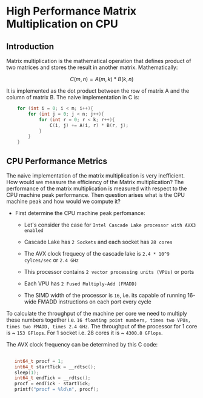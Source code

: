 # High Performance Matrix Multiplication on CPU


## Introduction

Matrix multiplication is the mathematical operation that defines product of two matrices and stores the result in another matrix. Mathematically:

```math
	
	C(m, n) = A(m, k) * B(k, n)

```

It is implemented as the dot product between the row of matrix A and the column of matrix B. The naive implementation in C is:

```C
	for (int i = 0; i < m; i++){
		for (int j = 0; j < n; j++){
			for (int r = 0; r < k; r++){
				C(i, j) += A(i, r) * B(r, j);
			}
		}
	}
```


## CPU Performance Metrics

The naive implementation of the matrix multiplication is very inefficient. How would we measure the efficiency of the Matrix multiplication? The performance of the matrix multiplication is measured with respect to the CPU machine peak performance. Then question arises what is the CPU machine peak and how would we compute it? 

* First determine the CPU machine peak perfomance:

	- Let's consider the case for `Intel Cascade Lake processor with AVX3 enabled`

	- Cascade Lake has `2 Sockets` and each socket has `28 cores`

	- The AVX clock frequecy of the cascade lake is `2.4 * 10^9 cylces/sec` or `2.4 GHz`

	- This processor contains `2 vector processing units (VPUs)` or ports

	- Each VPU has `2 Fused Multiply-Add (FMADD)`  	 

	- The SIMD width of the processor is `16`, i.e. its capable of running 16-wide FMADD instructions on each port every cycle

 To calculate the throughput of the machine per core we need to multiply these numbers together i.e. `16 floating point numbers, times two VPUs, times two FMADD, times 2.4 GHz`. The throughput of the processor for 1 core is ~ `153 GFlops`. For 1 socket i.e. 28 cores it is ~ `4300.8 GFlops`.

 The AVX clock frequency can be determined by this C code:

 ```C
 	
 	int64_t procf = 1;
    int64_t startTick = __rdtsc();
    sleep(1);
    int64_t endTick = __rdtsc();
    procf = endTick - startTick;
    printf("procf = %ld\n", procf);

 ```







